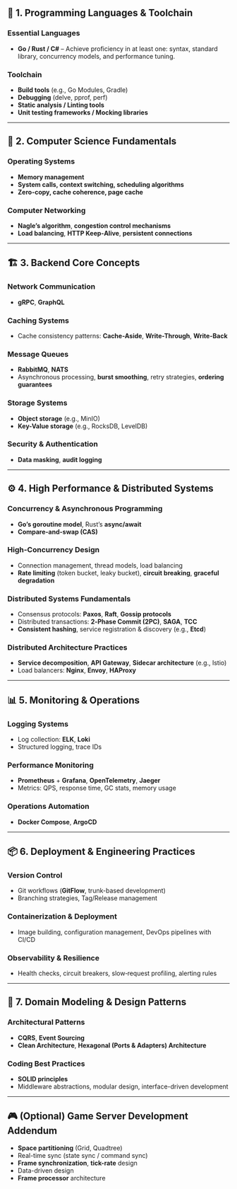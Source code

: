 ## 🔧 1. Programming Languages & Toolchain

### Essential Languages

* **Go / Rust / C#** – Achieve proficiency in at least one: syntax, standard library, concurrency models, and performance tuning.

### Toolchain

* **Build tools** (e.g., Go Modules, Gradle)
* **Debugging** (delve, pprof, perf)
* **Static analysis / Linting tools**
* **Unit testing frameworks / Mocking libraries**

---

## 🧠 2. Computer Science Fundamentals

### Operating Systems

* **Memory management**
* **System calls, context switching, scheduling algorithms**
* **Zero-copy, cache coherence, page cache**

### Computer Networking

* **Nagle’s algorithm**, **congestion control mechanisms**
* **Load balancing**, **HTTP Keep‑Alive**, **persistent connections**

---

## 🏗️ 3. Backend Core Concepts

### Network Communication

* **gRPC**, **GraphQL**

### Caching Systems

* Cache consistency patterns: **Cache-Aside**, **Write-Through**, **Write-Back**

### Message Queues

* **RabbitMQ**, **NATS**
* Asynchronous processing, **burst smoothing**, retry strategies, **ordering guarantees**

### Storage Systems

* **Object storage** (e.g., MinIO)
* **Key-Value storage** (e.g., RocksDB, LevelDB)

### Security & Authentication

* **Data masking**, **audit logging**

---

## ⚙️ 4. High Performance & Distributed Systems

### Concurrency & Asynchronous Programming

* **Go’s goroutine model**, Rust’s **async/await**
* **Compare-and-swap (CAS)**

### High-Concurrency Design

* Connection management, thread models, load balancing
* **Rate limiting** (token bucket, leaky bucket), **circuit breaking**, **graceful degradation**

### Distributed Systems Fundamentals

* Consensus protocols: **Paxos**, **Raft**, **Gossip protocols**
* Distributed transactions: **2‑Phase Commit (2PC)**, **SAGA**, **TCC**
* **Consistent hashing**, service registration & discovery (e.g., **Etcd**)

### Distributed Architecture Practices

* **Service decomposition**, **API Gateway**, **Sidecar architecture** (e.g., Istio)
* Load balancers: **Nginx**, **Envoy**, **HAProxy**

---

## 📊 5. Monitoring & Operations

### Logging Systems

* Log collection: **ELK**, **Loki**
* Structured logging, trace IDs

### Performance Monitoring

* **Prometheus** + **Grafana**, **OpenTelemetry**, **Jaeger**
* Metrics: QPS, response time, GC stats, memory usage

### Operations Automation

* **Docker Compose**, **ArgoCD**

---

## 📦 6. Deployment & Engineering Practices

### Version Control

* Git workflows (**GitFlow**, trunk-based development)
* Branching strategies, Tag/Release management

### Containerization & Deployment

* Image building, configuration management, DevOps pipelines with CI/CD

### Observability & Resilience

* Health checks, circuit breakers, slow‑request profiling, alerting rules

---

## 🧩 7. Domain Modeling & Design Patterns

### Architectural Patterns

* **CQRS**, **Event Sourcing**
* **Clean Architecture**, **Hexagonal (Ports & Adapters) Architecture**

### Coding Best Practices

* **SOLID principles**
* Middleware abstractions, modular design, interface-driven development

---

## 🎮 (Optional) Game Server Development Addendum

* **Space partitioning** (Grid, Quadtree)
* Real-time sync (state sync / command sync)
* **Frame synchronization**, **tick-rate** design
* Data-driven design
* **Frame processor** architecture
